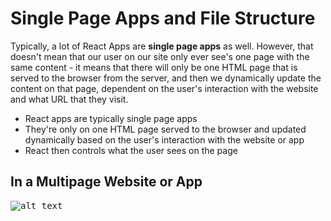 # Single Page Apps and File Structure

Typically, a lot of React Apps are **single page apps** as well. However, that doesn't mean that our user on our site only ever see's one page with the same content - it means that there will only be one HTML page that is served to the browser from the server, and then we dynamically update the content on that page, dependent on the user's interaction with the website and what URL that they visit.

* React apps are typically single page apps
* They're only on one HTML page served to the browser and updated dynamically based on the user's interaction with the website or app
* React then controls what the user sees on the page

## In a Multipage Website or App

<kbd>![alt text](img/npx.png "screenshot")</kbd>